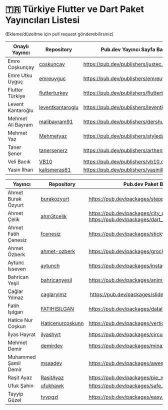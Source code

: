 # 🇹🇷 Türkiye Flutter ve Dart Paket Yayıncıları Listesi

(Ekleme/düzeltme için pull request gönderebilirsiniz)

Onaylı Yayıncı | Repository | Pub.dev Yayıncı Sayfa Bağlantısı
--- | --- | --- 
Emre Coşkunçay | [coskuncay](https://github.com/coskuncay)| https://pub.dev/publishers/justec.dev
Emre Utku Uyguç | [emreuyguc](https://github.com/emreuyguc)| https://pub.dev/publishers/emreuyguc.com
Flutter Türkiye | [flutterturkey](https://github.com/flutterturkey) | https://pub.dev/publishers/flutterturkiye.org
Levent Kantaroğlu | [leventkantaroglu](https://github.com/leventkantaroglu) | https://pub.dev/publishers/leventkantaroglu.com
Mehmet Ali Bayram | [malibayram91](https://github.com/malibayram91) | https://pub.dev/publishers/dershub.com
Mehmet Yaz | [Mehmetyaz](https://github.com/Mehmetyaz) | https://pub.dev/publishers/styledart.dev
Taner Şener | [tanersenerz](https://github.com/tanersenerz)  | https://pub.dev/publishers/arthenica.com
Veli Bacık | [VB10](https://github.com/VB10) | https://pub.dev/publishers/vb10.dev
Yasin İlhan | [kalismeras61](github.com/kalismeras61/) | https://pub.dev/publishers/yasinilhan.com

Yayıncı | Repository |Pub.dev Paket Bağlantısı
--- | --- | --- 
Ahmet Burak Özyurt | [burakozyurt](https://github.com/burakozyurt/) | https://pub.dev/packages/stepper_counter_swipe
Ahmet Çelik | [ahm3tcelik](https://github.com/ahm3tcelik) | https://pub.dev/packages/city_picker_from_map https://pub.dev/packages/dart_writer
Ahmet Fatih Çenesiz | [fcenesiz](https://github.com/fcenesiz) | https://pub.dev/packages/sticky_grid_view
Ahmet Özberk | [ahmet-ozberk](https://github.com/ahmet-ozberk) | https://pub.dev/packages/grock
Aytunc Isseven |[aytunch](https://github.com/aytunch) | https://pub.dev/packages/instagram_video_story_share
Bahrican Yeşil | [bahricanyesil](https://github.com/bahricanyesil/) | https://pub.dev/packages/animated_login
Çağlar Yılmaz | [caglarylmz](https://github.com/caglarylmz) | https://pub.dev/packages/slide_digital_clock
Fatih Işılgan | [FATIHISILGAN](https://github.com/FATIHISILGAN/) | https://pub.dev/packages/datalib
Hatice Nur Coşkun | [Haticenurcoskunn](https://github.com/Haticenurcoskunn/) | https://pub.dev/packages/vertical_listtile
İlyas Hayrat | [ilyashyrt](https://github.com/ilyashyrt) | https://pub.dev/packages/circular_textfield 
Mehmet Demir | [demirdev](https://github.com/demirdev) | https://pub.dev/packages/mina_reader
Muhammed Şamil Demir | [msaadev](https://github.com/msaadev) | https://pub.dev/packages/awesome_stepper
Raşit Ayaz | [RasitAyaz](https://github.com/RasitAyaz) | https://pub.dev/packages/pie_menu
Ufuk Şahin | [ufukhawk](https://github.com/ufukhawk) | https://pub.dev/packages/safe_device
Tayyip Güzel | [tyypgzl](https://github.com/tyypgzl) | https://pub.dev/packages/easy_onboard


